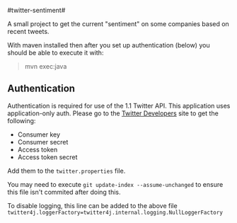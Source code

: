 #twitter-sentiment#

A small project to get the current "sentiment" on some companies based on recent tweets.

With maven installed then after you set up authentication (below) you should be able to execute it with:

> mvn exec:java

## Authentication ##

Authentication is required for use of the 1.1 Twitter API.
This application uses application-only auth.
Please go to the [Twitter Developers][] site to get the following:

 - Consumer key
 - Consumer secret
 - Access token
 - Access token secret

Add them to the `twitter.properties` file.

You may need to execute `git update-index --assume-unchanged` to ensure this file isn't commited after doing this.

To disable logging, this line can be added to the above file `twitter4j.loggerFactory=twitter4j.internal.logging.NullLoggerFactory`

[Twitter Developers]: https://dev.twitter.com/apps
